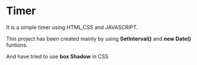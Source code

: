 # Timer
It is a simple timer using HTML,CSS and JAVASCRIPT.

This project has been  created mainly by using **SetInterval()** and **new Date()** funtions.

And have tried to use **box Shadow** in CSS
